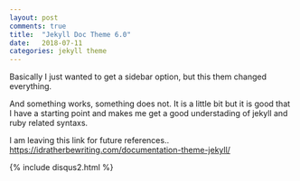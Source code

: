 ```yaml
---
layout: post
comments: true
title:  "Jekyll Doc Theme 6.0"
date:   2018-07-11
categories: jekyll theme
---
```


Basically I just wanted to get a sidebar option,
but this them changed everything.

And something works, something does not.
It is a little bit but it is good that I have a starting point 
and makes me get a good understading of jekyll and ruby related syntaxs.

I am leaving this link for future references..
https://idratherbewriting.com/documentation-theme-jekyll/

{% include disqus2.html %}